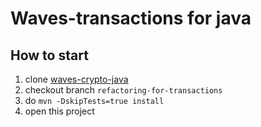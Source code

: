 # Waves-transactions for java

## How to start

1. clone [waves-crypto-java](https://github.com/msmolyakov/waves-crypto-java)
1. checkout branch `refactoring-for-transactions`
1. do `mvn -DskipTests=true install`
1. open this project
